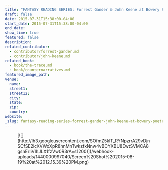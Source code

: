 ```yaml
---
title: "FANTASY READING SERIES: Forrest Gander & John Keene at Bowery Poetry"
draft: false
date: 2015-07-31T15:38:00-04:00
start_date: 2015-07-31T15:38:00-04:00
end_date:
show_time: true
featured: false
description:
related_contributor:
  - contributor/forrest-gander.md
  - contributor/john-keene.md
related_book:
  - book/the-trace.md
  - book/counternarratives.md
featured_image_path:
venue:
  name:
  street1:
  street12:
  city:
  state:
  zip:
  country:
website:
_slug: fantasy-reading-series-forrest-gander-john-keene-at-bowery-poetry
---
```


<figure data-type="image">[![](http://lh3.googleusercontent.com/SOfmZ5klT_RYNpzrrA29vDjnSCfSE2icXVWoXpR8hnMnTwkzfxNnw4vBCYXBU8EwtSVMCA8gsnErIiVIhJLX1fzVw0R3rA=s1200)](/webhook-uploads/1440000997040/Screen%20Shot%202015-08-19%20at%2012.15.39%20PM.png)</figure>

